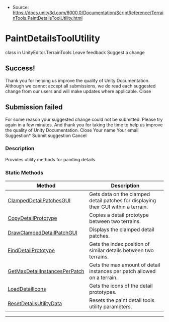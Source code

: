 * Source: https://docs.unity3d.com/6000.0/Documentation/ScriptReference/TerrainTools.PaintDetailsToolUtility.html

# PaintDetailsToolUtility
class in UnityEditor.TerrainTools
Leave feedback
Suggest a change
## Success!
Thank you for helping us improve the quality of Unity Documentation. Although we cannot accept all submissions, we do read each suggested change from our users and will make updates where applicable.
Close
## Submission failed
For some reason your suggested change could not be submitted. Please <a>try again</a> in a few minutes. And thank you for taking the time to help us improve the quality of Unity Documentation.
Close
Your name Your email Suggestion* Submit suggestion
Cancel
### Description
Provides utility methods for painting details.
### Static Methods
Method | Description  
---|---  
[ClampedDetailPatchesGUI](https://docs.unity3d.com/6000.0/Documentation/ScriptReference/TerrainTools.PaintDetailsToolUtility.ClampedDetailPatchesGUI.html) | Gets data on the clamped detail patches for displaying their GUI within a terrain.  
[CopyDetailPrototype](https://docs.unity3d.com/6000.0/Documentation/ScriptReference/TerrainTools.PaintDetailsToolUtility.CopyDetailPrototype.html) | Copies a detail prototype between two terrains.  
[DrawClampedDetailPatchGUI](https://docs.unity3d.com/6000.0/Documentation/ScriptReference/TerrainTools.PaintDetailsToolUtility.DrawClampedDetailPatchGUI.html) | Displays the clamped detail patches.  
[FindDetailPrototype](https://docs.unity3d.com/6000.0/Documentation/ScriptReference/TerrainTools.PaintDetailsToolUtility.FindDetailPrototype.html) | Gets the index position of similar details between two terrains.  
[GetMaxDetailInstancesPerPatch](https://docs.unity3d.com/6000.0/Documentation/ScriptReference/TerrainTools.PaintDetailsToolUtility.GetMaxDetailInstancesPerPatch.html) | Gets the max amount of detail instances per patch allowed on a terrain.  
[LoadDetailIcons](https://docs.unity3d.com/6000.0/Documentation/ScriptReference/TerrainTools.PaintDetailsToolUtility.LoadDetailIcons.html) | Gets the icons of the detail prototypes.  
[ResetDetailsUtilityData](https://docs.unity3d.com/6000.0/Documentation/ScriptReference/TerrainTools.PaintDetailsToolUtility.ResetDetailsUtilityData.html) | Resets the paint detail tools utility parameters.  
* * *
